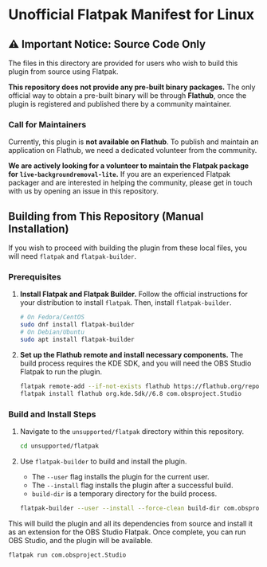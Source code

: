 # Unofficial Flatpak Manifest for Linux

## ⚠️ Important Notice: Source Code Only

The files in this directory are provided for users who wish to build this plugin from source using Flatpak.

**This repository does not provide any pre-built binary packages.** The only official way to obtain a pre-built binary will be through **Flathub**, once the plugin is registered and published there by a community maintainer.

### Call for Maintainers

Currently, this plugin is **not available on Flathub**. To publish and maintain an application on Flathub, we need a dedicated volunteer from the community.

**We are actively looking for a volunteer to maintain the Flatpak package for `live-backgroundremoval-lite`.** If you are an experienced Flatpak packager and are interested in helping the community, please get in touch with us by opening an issue in this repository.

## Building from This Repository (Manual Installation)

If you wish to proceed with building the plugin from these local files, you will need `flatpak` and `flatpak-builder`.

### Prerequisites

1.  **Install Flatpak and Flatpak Builder.**
    Follow the official instructions for your distribution to install `flatpak`. Then, install `flatpak-builder`.

    ```bash
    # On Fedora/CentOS
    sudo dnf install flatpak-builder
    # On Debian/Ubuntu
    sudo apt install flatpak-builder
    ```

2.  **Set up the Flathub remote and install necessary components.**
    The build process requires the KDE SDK, and you will need the OBS Studio Flatpak to run the plugin.

    ```bash
    flatpak remote-add --if-not-exists flathub https://flathub.org/repo/flathub.flatpakrepo
    flatpak install flathub org.kde.Sdk//6.8 com.obsproject.Studio
    ```

### Build and Install Steps

1.  Navigate to the `unsupported/flatpak` directory within this repository.

    ```bash
    cd unsupported/flatpak
    ```

2.  Use `flatpak-builder` to build and install the plugin.

      * The `--user` flag installs the plugin for the current user.
      * The `--install` flag installs the plugin after a successful build.
      * `build-dir` is a temporary directory for the build process.

    ```bash
    flatpak-builder --user --install --force-clean build-dir com.obsproject.Studio.Plugin.LiveBackgroundRemovalLite.yaml
    ```

This will build the plugin and all its dependencies from source and install it as an extension for the OBS Studio Flatpak. Once complete, you can run OBS Studio, and the plugin will be available.

```bash
flatpak run com.obsproject.Studio
```
